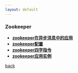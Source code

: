 ```yaml
---
layout: default
---
```



### Zookeeper

  * **[zookeeper在异步消息中的应用](https://github.com/bingbo/ibingbo-zq)**
  * **[zookeeper配置](./detail/zookeeper配置.html)**
  * **[zookeeper四字指令](./detail/zookeeper四字命令.html)**
  * **[zookeeper应用实例](./detail/zookeeper应用实例.html)**
  


[back](./../../)
